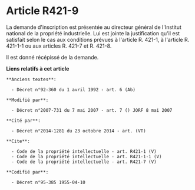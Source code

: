 # Article R421-9

La demande d'inscription est présentée au directeur général de l'Institut national de la propriété industrielle. Lui est
jointe la justification qu'il est satisfait selon le cas aux conditions prévues à l'article R. 421-1, à l'article R. 421-1-1
ou aux articles R. 421-7 et R. 421-8. 

Il est donné récépissé de la demande.

**Liens relatifs à cet article**

	**Anciens textes**:

	  - Décret n°92-360 du 1 avril 1992 - art. 6 (Ab)

	**Modifié par**:

	  - Décret n°2007-731 du 7 mai 2007 - art. 7 () JORF 8 mai 2007

	**Cité par**:

	  - Décret n°2014-1281 du 23 octobre 2014 - art. (VT)

	**Cite**:

	  - Code de la propriété intellectuelle - art. R421-1 (V)
	  - Code de la propriété intellectuelle - art. R421-1-1 (V)
	  - Code de la propriété intellectuelle - art. R421-7 (V)

	**Codifié par**:

	  - Décret n°95-385 1955-04-10
